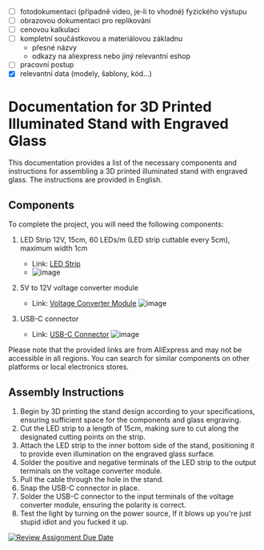 - [ ] fotodokumentaci (případně video, je-li to vhodné) fyzického výstupu 
- [ ] obrazovou dokumentaci pro replikování 
- [ ] cenovou kalkulaci
- [ ] kompletní součástkovou a materiálovou základnu 
  - přesné názvy
  - odkazy na aliexpress nebo jiný relevantní eshop
- [ ] pracovní postup 
- [x] relevantní data (modely, šablony, kód...) 

# Documentation for 3D Printed Illuminated Stand with Engraved Glass

This documentation provides a list of the necessary components and instructions for assembling a 3D printed illuminated stand with engraved glass. The instructions are provided in English.

## Components

To complete the project, you will need the following components:

1. LED Strip 12V, 15cm, 60 LEDs/m (LED strip cuttable every 5cm), maximum width 1cm
   - Link: [LED Strip](https://www.aliexpress.com/item/1005004967933035.html?spm=a2g0o.productlist.main.25.3bbe23f8kSqNyD&algo_pvid=06079635-8ff7-4dec-a879-726505c34f48&algo_exp_id=06079635-8ff7-4dec-a879-726505c34f48-12&pdp_npi=3%40dis%21USD%211.82%210.49%21%21%21%21%21%402145279016855507342948026d0790%2112000031187418514%21sea%21CZ%210&curPageLogUid=7kCXokztJPnL)
   - ![image](https://github.com/pslib-cz/2022-p2a-mme-pppp-StepanKakes/assets/91247524/e934a384-8107-484e-a76a-c0f691999bf6)


2. 5V to 12V voltage converter module
   - Link: [Voltage Converter Module](https://www.aliexpress.com/item/1005004652993225.html?spm=a2g0o.productlist.main.15.7dd841c8xDaXlj&algo_pvid=0a37936b-7e3d-4da4-a127-fed2fc375a93&algo_exp_id=0a37936b-7e3d-4da4-a127-fed2fc375a93-7&pdp_npi=3%40dis%21USD%210.64%210.54%21%21%21%21%21%402100b78b16855505223763593d07b2%2112000029989214708%21sea%21CZ%210&curPageLogUid=DtPU7s1afTGN)
  ![image](https://github.com/pslib-cz/2022-p2a-mme-pppp-StepanKakes/assets/91247524/a62da9fc-4841-4241-a03c-c68872e372ca)

3. USB-C connector
   - Link: [USB-C Connector](https://www.aliexpress.com/item/1005005366459526.html?spm=a2g0o.productlist.main.1.1973281chbAlQy&algo_pvid=260ddf40-8ddd-4463-920a-8249704a16e4&algo_exp_id=260ddf40-8ddd-4463-920a-8249704a16e4-0&pdp_npi=3%40dis%21USD%212.33%211.21%21%21%21%21%21%402100b18f16855505922076539d078a%2112000032759156063%21sea%21CZ%210&curPageLogUid=EuXdn7Bztb9x)
  ![image](https://github.com/pslib-cz/2022-p2a-mme-pppp-StepanKakes/assets/91247524/ffa64e0b-1b3a-44f8-bd02-4ac5197b704a)

Please note that the provided links are from AliExpress and may not be accessible in all regions. You can search for similar components on other platforms or local electronics stores.

## Assembly Instructions

1. Begin by 3D printing the stand design according to your specifications, ensuring sufficient space for the components and glass engraving.
2. Cut the LED strip to a length of 15cm, making sure to cut along the designated cutting points on the strip.
3. Attach the LED strip to the inner bottom side of the stand, positioning it to provide even illumination on the engraved glass surface.
4. Solder the positive and negative terminals of the LED strip to the output terminals on the voltage converter module.
5. Pull the cable through the hole in the stand.
6. Snap the USB-C connector in place.
7. Solder the USB-C connector to the input terminals of the voltage converter module, ensuring the polarity is correct.
8. Test the light by turning on the power source, If it blows up you're just stupid idiot and you fucked it up.

[![Review Assignment Due Date](https://classroom.github.com/assets/deadline-readme-button-24ddc0f5d75046c5622901739e7c5dd533143b0c8e959d652212380cedb1ea36.svg)](https://classroom.github.com/a/V-0A61vX)
